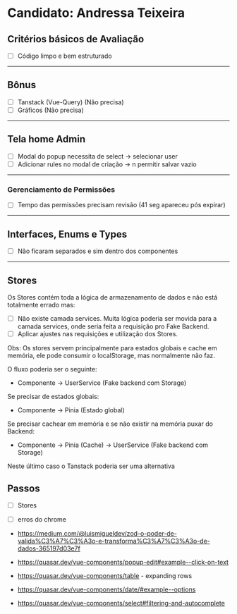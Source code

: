 # Candidato: Andressa Teixeira

## Critérios básicos de Avaliação

- [ ] Código limpo e bem estruturado

---

## Bônus

- [ ] Tanstack (Vue-Query) (Não precisa)
- [ ] Gráficos (Não precisa)

---

## Tela home Admin

- [ ] Modal do popup necessita de select -> selecionar user
- [ ] Adicionar rules no modal de criação -> n permitir salvar vazio

---

### Gerenciamento de Permissões

- [ ] Tempo das permissões precisam revisão (41 seg apareceu pós expirar)

---

## Interfaces, Enums e Types

- [ ] Não ficaram separados e sim dentro dos componentes

---

## Stores

Os Stores contém toda a lógica de armazenamento de dados e não está totalmente errado mas:

- [ ] Não existe camada services. Muita lógica poderia ser movida para a camada services, onde seria feita a requisição pro Fake Backend.
- [ ] Aplicar ajustes nas requisições e utilização dos Stores.

Obs: Os stores servem principalmente para estados globais e cache em memória, ele pode consumir o localStorage, mas normalmente não faz.

O fluxo poderia ser o seguinte:

- Componente -> UserService (Fake backend com Storage)

Se precisar de estados globais:

- Componente -> Pinia (Estado global)

Se precisar cachear em memória e se não existir na memória puxar do Backend:

- Componente -> Pinia (Cache) -> UserService (Fake backend com Storage)

Neste último caso o Tanstack poderia ser uma alternativa

## Passos

- [ ] Stores

- [ ] erros do chrome

- https://medium.com/@luismigueldev/zod-o-poder-de-valida%C3%A7%C3%A3o-e-transforma%C3%A7%C3%A3o-de-dados-365197d03e7f

- https://quasar.dev/vue-components/popup-edit#example--click-on-text

- https://quasar.dev/vue-components/table - expanding rows

- https://quasar.dev/vue-components/date/#example--options

- https://quasar.dev/vue-components/select#filtering-and-autocomplete
